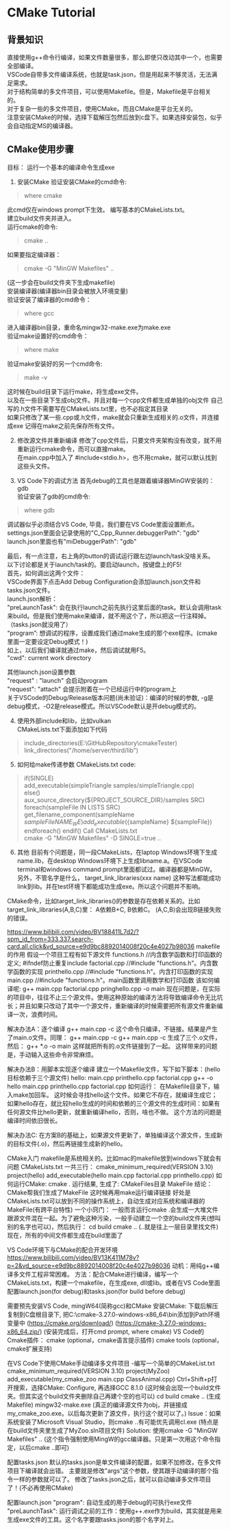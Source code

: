# CMake Tutorial

## 背景知识
直接使用g++命令行编译，如果文件数量很多，那么即使只改动其中一个，也需要全部编译。  
VSCode自带多文件编译系统，也就是task.json，但是用起来不够灵活，无法满足需求。  
对于结构简单的多文件项目，可以使用Makefile。但是，Makefile是平台相关的。  
对于复杂一些的多文件项目，使用CMake。而且CMake是平台无关的。  
注意安装CMake的时候，选择下载解压包然后放到c盘下。如果选择安装包，似乎会自动指定MS的编译器。  

## CMake使用步骤
目标： 运行一个基本的编译命令生成exe   
1. 安装CMake
验证安装CMake的cmd命令:
> where cmake

此cmd仅在windows prompt下生效。
编写基本的CMakeLists.txt。  
建立build文件夹并进入。  
运行cmake的命令:  
> cmake ..

如果要指定编译器：  
> cmake -G "MinGW Makefiles" ..

(这一步会在build文件夹下生成makefile)  
安装编译器(编译器bin目录会被放入环境变量)  
验证安装了编译器的cmd命令： 
> where gcc

进入编译器bin目录，重命名mingw32-make.exe为make.exe  
验证make设置好的cmd命令：
> where make

验证make安装好的另一个cmd命令:   
> make -v

这时候在build目录下运行make，将生成exe文件。  
以及在一些目录下生成obj文件。并且对每一个cpp文件都生成单独的obj文件
自己写的.h文件不需要写在CMakeLists.txt里，也不必指定其目录  
如果只修改了某一些.cpp或.h文件，make就会只重新生成相关的.o文件，并连接成exe
记得在make之前先保存所有文件。

2. 修改源文件并重新编译
修改了cpp文件后，只要文件夹架构没有改变，就不用重新运行cmake命令，而可以直接make。  
在main.cpp中加入了 #include<stdio.h>，也不用cmake，就可以默认找到这些头文件。  

3. VS Code下的调试方法
首先debug的工具也是跟着编译器MinGW安装的：gdb  
验证安装了gdb的cmd命令:
> where gdb

调试器似乎必须结合VS Code, 毕竟，我们要在VS Code里面设置断点。  
settings.json里面会记录使用的"C_Cpp_Runner.debuggerPath": "gdb"  
launch.json里面也有"miDebuggerPath": "gdb"  

最后，有一点注意，右上角的button的调试运行跟左边launch/task没啥关系。  
以下讨论都是关于launch/task的。要启动launch，按键盘上的F5!  
首先，如何调出这两个文件：  
VSCode界面下点击Add Debug Configuration会添加launch.json文件和tasks.json文件。  
launch.json解析：  
"preLaunchTask":     会在执行launch之前先执行这里后面的task。默认会调用task来build。但是我们使用make来编译，就不用这个了，所以把这一行注释掉。（tasks.json就没用了）  
“program”: 想调试的程序，设置成我们通过make生成的那个exe程序。(cmake里面一定要设定Debug模式！)  
如上，以后我们编译就通过make，然后调试就用F5。  
"cwd":   current work directory  

其他launch.json设置参数  
"request" : "launch"   会启动program  
"request": "attach"     会提示附着在一个已经运行中的program上  
关于VSCode的Debug/Release版本问题(尚未验证)：编译的时候的参数, -g是debug模式，-O2是release模式。所以VSCode默认是开debug模式的。  

4. 使用外部include和lib，比如vulkan  
CMakeLists.txt下面添加如下代码  
> include_directories(E:\\GitHubRepository\\cmakeTester)
> link_directories("/home/server/third/lib")


5. 如何给make传递参数
CMakeLists.txt code:  
> if(SINGLE)  
>     add_executable(simpleTriangle samples/simpleTriangle.cpp)  
> else()  
>     aux_source_directory(${PROJECT_SOURCE_DIR}/samples SRC)  
>     foreach(sampleFile IN LISTS SRC)
>         get_filename_component(sampleName ${sampleFile} NAME_WE)
>         add_executable(${sampleName} ${sampleFile})
>     endforeach()
> endif()
Call CMakeLists.txt  
> cmake -G "MinGW Makefiles" -D SINGLE=true ..

6. 其他
目前有个问题是，同一段CMakeLists，在laptop Windows环境下生成name.lib，在desktop Windows环境下上生成libname.a。在VSCode terminal和windows command prompt里面都试过。编译器都是MinGW。
另外，不管名字是什么，
target_link_libraries(xxx name)
这种写法都能成功link到lib。并在test环境下都能成功生成exe。所以这个问题并不影响。


CMake命令，比如target_link_libraries()的参数是存在依赖关系的。比如
target_link_libraries(A,B,C)里：
A依赖B+C, B依赖C。
(A,C,B)会出现B链接失败的错误。




https://www.bilibili.com/video/BV188411L7d2/?spm_id_from=333.337.search-card.all.click&vd_source=e9d9bc8892014008f20c4e4027b98036
makefile的作用
假设一个项目工程有如下源文件
functions.h //内含数学函数和打印函数的定义; #ifndef防止重复include
factorial.cpp //#include "functions.h"。内含数学函数的实现
printhello.cpp //#include "functions.h"。内含打印函数的实现
main.cpp  //#include "functions.h"。main函数里调用数学和打印函数
该如何编译呢:
g++ main.cpp factorial.cpp pringhello.cpp -o main
现在问题是，在实际的项目中，往往不止三个源文件。使用这种原始的编译方法将导致编译命令无比坑长；并且如果只改动了其中一个源文件，重新编译的时候需要把所有源文件重新编译一次，浪费时间。

解决办法A：逐个编译
g++ main.cpp -c
这个命令只编译，不链接。结果是产生了main.o文件。同理：
g++ main.cpp -c
g++ main.cpp -c
生成了三个.o文件，然后：
g++ *.o -o main
这样就把所有的.o文件链接到了一起。
这样带来的问题是，手动输入这些命令非常麻烦。

解决办法B：用脚本实现逐个编译
建立一个Makefile文件，写下如下脚本：(hello目标依赖于三个源文件)
hello: main.cpp printhello.cpp factorial.cpp
    g++ -o hello main.cpp printhello.cpp factorial.cpp
如何运行：
在Makefile目录下，输入make加回车。
这时候会寻找hello这个文件。如果它不存在，就编译生成它；如果hello存在，就比较hello生成的时间和依赖的三个源文件的生成时间：如果有任何源文件比hello更新，就重新编译hello，否则，啥也不做。
这个方法的问题是编译时间依旧很长。

解决办法C:
在方案B的基础上，如果源文件更新了，单独编译这个源文件，生成新的目标文件(.o)，然后再链接生成新的hello。


CMake入门
makefile是系统相关的。比如mac的makefile放到windows下就会有问题
CMakeLists.txt
一共三行：
cmake_minimum_required(VERSION 3.10)
project(hello)
add_executable(hello main.cpp factorial.cpp printhello.cpp)
如何运行CMake:
cmake .
运行结果, 生成了:
CMakeFiles目录
MakeFile
结论：CMake帮我们生成了MakeFile
这时候再用make运行编译链接
好处是CMakeLists.txt可以放到不同的操作系统上，自动生成对应系统和编译器的MakeFile(有跨平台特性)
一个小窍门：
一般而言运行cmake .会生成一大堆文件跟源文件混在一起。为了避免这种污染，一般手动建立一个空的build文件夹(想叫别的名字也可以)，然后执行：
cd build
cmake ..
(..就是往上一层目录里找文件)
现在，所有的中间文件都生成在build里面了


VS Code环境下与CMake的配合开发环境
https://www.bilibili.com/video/BV13K411M78v?p=2&vd_source=e9d9bc8892014008f20c4e4027b98036
动机：用纯g++编译多文件工程非常困难。
方法：配合CMake进行编译，编写一个CMakeLists.txt，构建一个makefile，在生成exe, dll或lib。或者在VS Code里面配置launch.json(for debug)和tasks.json(for build before debug)

需要预先安装VS Code, mingW64(简称gcc)和CMake
安装CMake: 下载后解压复制到C盘根目录下, 把C:\cmake-3.27.0-windows-x86_64\bin添加到Path环境变量中
(https://cmake.org/download/)
(https://cmake-3.27.0-windows-x86_64.zip/)
(安装完成后，打开cmd prompt, where cmake)
VS Code的Cmake插件：
cmake (optional，cmake语言提示插件) 
cmake tools  (optional，cmake扩展支持)

在VS Code下使用CMake手动编译多文件项目
-编写一个简单的CMakeList.txt
cmake_minimum_required(VERSION 3.10)
project(MyZoo)
add_executable(my_cmake_zoo main.cpp ClassAnimal.cpp)
Ctrl+Shift+p打开搜索，选择CMake: Configure, 再选择GCC 8.1.0
(这时候会出现一个build文件夹。但其实这个build文件夹删除自己再建个空的也可以)
cd build
cmake ..       (生成Makefile)
mingw32-make.exe      (真正的编译源文件为obj，并链接成my_cmake_zoo.exe。以后每次更新了源文件，执行这个就可以了。)
Issue：如果系统安装了Microsoft Visual Studio，则cmake ..有可能优先调用cl.exe (特点是在build文件夹里生成了MyZoo.sln项目文件)
Solution: 使用cmake -G "MinGW Makefiles" ..
(这个指令强制使用MingW的gcc编译器。只是第一次用这个命令指定，以后cmake ..即可)

配置tasks.json
默认的tasks.json是单文件编译的配置，如果不加修改，在多文件项目下编译就会出错。
主要就是修改"args"这个参数，使其跟手动编译的那个指令一样的参数就可以了。
修改了tasks.json之后，就可以自动编译多文件项目了！(不必再使用CMake)

配置launch.json
"program": 自动生成的用于debug的可执行exe文件
"preLaunchTask": 运行调试之前的工作：使用g++.exe作为build，其实就是用来生成exe文件的工具。这个名字要跟tasks.json的那个名字对上。










